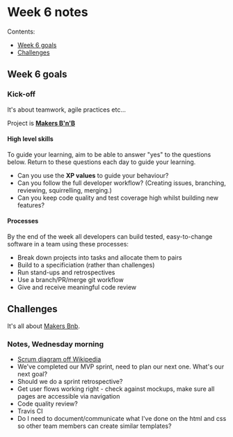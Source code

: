# Week 6 notes

Contents:

- [Week 6 goals](#goals)
- [Challenges](#challenges)

## <a name='goals'>Week 6 goals</a>

### Kick-off

It's about teamwork, agile practices etc...

Project is **[Makers B'n'B](https://github.com/makersacademy/course/blob/master/makersbnb/specification_and_mockups.md)**

#### High level skills

To guide your learning, aim to be able to answer "yes" to the questions below. Return to these questions each day to guide your learning.

- Can you use the **XP values** to guide your behaviour?
- Can you follow the full developer workflow? (Creating issues, branching, reviewing, squirrelling, merging.)
- Can you keep code quality and test coverage high whilst building new features?

#### Processes

By the end of the week all developers can build tested, easy-to-change software in a team using these processes:

- Break down projects into tasks and allocate them to pairs
- Build to a specificiation (rather than challenges)
- Run stand-ups and retrospectives
- Use a branch/PR/merge git workflow
- Give and receive meaningful code review


## <a name='challenges'>Challenges</a>

It's all about [Makers Bnb](https://github.com/andrewmclelland23/makers-bnb).

### Notes, Wednesday morning

- [Scrum diagram off Wikipedia][scrum]
- We've completed our MVP sprint, need to plan our next one. What's our next goal?
- Should we do a sprint retrospective?
- Get user flows working right - check against mockups, make sure all pages are accessible via navigation
- Code quality review?
- Travis CI
- Do I need to document/communicate what I've done on the html and css so other team members can create similar templates?

[scrum]: https://en.wikipedia.org/wiki/Scrum_(software_development)#/media/File:Scrum_Framework.png
